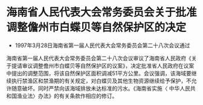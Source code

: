 # 海南省人民代表大会常务委员会关于批准调整儋州市白蝶贝等自然保护区的决定

- 1997年3月28日海南省第一届人民代表大会常务委员会第二十八次会议通过

<!-- INFO END -->

海南省第一届人民代表大会常务委员会第二十八次会议审议了海南省人民政府《关于提请审议调整儋州市白蝶贝等自然保护区的议案》，决定批准省人民政府在议案中提出的调整范围，将该自然保护区面积调减51平方公里。会议强调，该海域要继续执行禁渔区和禁渔期的有关规定，对白蝶贝及其他生物资源继续给予保护，不允许随意破坏。同时严禁向该海域排放未达标准的污水。《海南省实施〈 中华人民共和国渔业法〉办法》的有关条款作相应的修订。
